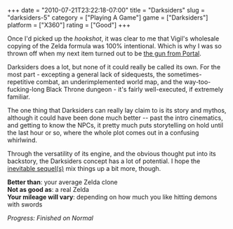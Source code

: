 +++
date = "2010-07-21T23:22:18-07:00"
title = "Darksiders"
slug = "darksiders-5"
category = ["Playing A Game"]
game = ["Darksiders"]
platform = ["X360"]
rating = ["Good"]
+++

Once I'd picked up the <i>hookshot</i>, it was clear to me that Vigil's wholesale copying of the Zelda formula was 100\% intentional.  Which is why I was so thrown off when my next item turned out to be <a href="http://www.youtube.com/watch?v=dlzLqgvKKXM">the gun from Portal</a>.

Darksiders does a lot, but none of it could really be called its own.  For the most part - excepting a general lack of sidequests, the sometimes-repetitive combat, an underimplemented world map, and the way-too-fucking-long Black Throne dungeon - it's fairly well-executed, if extremely familiar.

The one thing that Darksiders can really lay claim to is its story and mythos, although it could have been done much better -- past the intro cinematics, and getting to know the NPCs, it pretty much puts storytelling on hold until the last hour or so, where the whole plot comes out in a confusing whirlwind.

Through the versatility of its engine, and the obvious thought put into its backstory, the Darksiders concept has a lot of potential.  I hope the <a href="http://en.wikipedia.org/wiki/Darksiders#Sequel">inevitable sequel(s)</a> mix things up a bit more, though.

<b>Better than</b>: your average Zelda clone  
<b>Not as good as</b>: a real Zelda  
<b>Your mileage will vary</b>: depending on how much you like hitting demons with swords

<i>Progress: Finished on Normal</i>